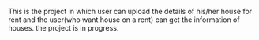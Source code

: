 
This is the project in which user can upload the details of his/her house for rent and the user(who want house on a rent) can get the information of houses.
the project is in progress.
